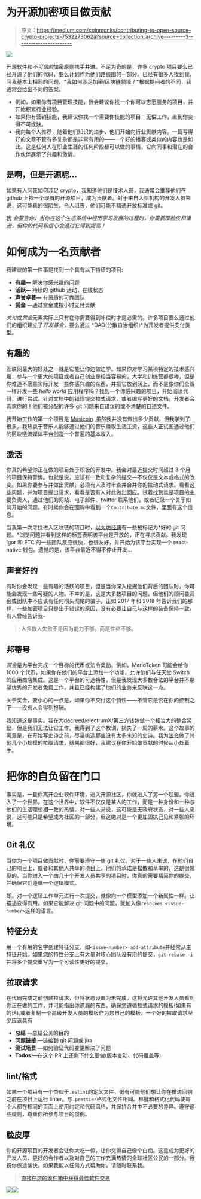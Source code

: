 # 为开源加密项目做贡献

> 原文：<https://medium.com/coinmonks/contributing-to-open-source-crypto-projects-7532273062a?source=collection_archive---------3----------------------->

![](img/82157654eb4db3fd196477c69f78d1db.png)

开源软件和*不可信的*加密原则携手并进。不足为奇的是，许多 crypto 项目要么已经开源了他们的代码，要么计划作为他们路线图的一部分。已经有很多人找到我，问我基本上相同的问题，*我如何涉足加密/区块链领域？*根据提问者的不同，我通常会给出不同的答案。

*   例如，如果你有项目管理技能，我会建议你找一个你可以志愿服务的项目，并开始积累行业经验。
*   如果你有营销技能，我建议你找一个需要你技能的项目，无偿工作，直到你变得不可或缺。
*   我向每个人推荐，随着他们知识的进步，他们开始向行业贡献内容。一篇写得好的文章不管有多复杂都是非常有用的——一个好的播客或类似的内容也是如此。这是任何人在职业生涯的任何阶段都可以做的事情，它向同事和潜在的合作伙伴展示了兴趣和激情。

## 是啊，但是开源呢…

如果有人问我如何涉足 crypto，我知道他们是技术人员，我通常会推荐他们在 github 上找一个现有的开源项目，成为贡献者。对于来自大型机构的开发人员来说，这可能真的很陌生，令人沮丧，他们可能不精通开放标准或 git。

我 *会警告你，当你在这个生态系统中经历学习发展的过程时，你需要厚脸皮和谦逊，但你的代码和信心会通过它得到提高！*

# 如何成为一名贡献者

我建议的第一件事是找到一个具有以下特征的项目:

*   **有趣—** 解决你感兴趣的问题
*   **活跃—** 持续的 github 活动，在线状态
*   **声誉卓著—** 有资质的可靠团队
*   **赏金** —通过赏金或按小时支付贡献

*支付*或*赏金*元素实际上只有在你需要得到补偿时才是必需的。许多项目要么通过他们的组织建立了*开发基金*，要么通过 *DAO(分散自治组织)*为开发者提供支付类型。

## 有趣的

互联网最大的好处之一就是它能让你边做边学。如果你对学习某项特定的技术感兴趣，参与一个更大的项目或者自己创业是相当容易的。大学和训练营都很棒，但是你难道不愿意实际开发一些你感兴趣的东西，并把它放到网上，而不是像你们全班一样开发一些 *hello world* 应用程序吗？找到一个你感兴趣的项目，开始阅读代码，进行尝试。针对文档中的错误提交拉式请求，或者编写更好的文档。开发者会喜欢你的！他们被分配的许多 git 问题来自错误的或不清楚的自述文件。

我开始工作的第一个项目是 [Musicoin](https://github.com/Musicoin) ,虽然我并没有做出多少贡献，但我学到了很多。我热衷于音乐人能够通过他们的音乐赚取生活工资，这些人正试图通过他们的区块链流媒体平台创造一个普遍的基本收入。

## **激活**

你真的希望你正在做的项目处于积极的开发中。我会对最近提交时间超过 3 个月的项目保持警惕。也就是说，应该有一致和复杂的提交—不仅仅是文本或格式的改变。如果你要参与并做出贡献，必须有人及时审查并合并你的拉动式请求。看看这些问题，并为项目提出请求，看看是否有人对此做出回应。试着找到谁是项目的主要负责人，通过他们的网站、电子邮件、twitter 联系他们，或者记录一个关于如何开始的问题。有时候你会在回购中看到一个`Contribute.md`文件，里面有这个信息。

当我第一次寻找进入区块链的项目时，[以太坊经典](https://github.com/ethereumproject)有一些被标记为*好的 git 问题。*浏览问题并看到这样的标签表明该平台是开放的，正在寻求贡献。我发现 Igor 和 ETC 的一些团队反应很快，也很友好，并开始为该平台实现一个 react-native 钱包。遗憾的是，该平台最近不得不停止开发…

## 声誉好的

有时你会发现一些有趣的活跃的项目，但是当你深入挖掘他们背后的团队时，你可能会发现一些可疑的人物。不幸的是，这是大多数项目的问题，但他们的顾问委员会或团队中不应该有任何彻头彻尾的骗子。正如 2017 年和 2018 年告诉我们的那样，一些加密项目只是出于错误的原因，没有必要让自己与这样的装备保持一致。有人曾经告诉我-

> 大多数人失败不是因为能力不够，而是性格不够。

## 邦蒂号

*赏金*是为平台完成一个目标的代币或法令奖励。例如，MarioToken 可能会给你 1000 个代币，如果你在他们的平台上添加一个功能，允许他们与任天堂 Switch 的应用商店集成。这是一个平台的可选特性，但是我发现大多数合法的平台并不期望优秀的开发者免费工作，并且已经构建了他们的业务来反映这一点。

关于奖金，要小心的一点是，如果你不交付这个特性——不管它是否在你的控制之下——没有人会得到报酬。

我知道这是事实。我在为[decreed](https://github.com/decred)/electrumX/第三方钱包做一个相当大的整合奖励，但是我们无法让它工作。我得到了这个教训，损失了一周的薪水。这个故事的寓意是，在开始写史诗之前，尽量挑选那些没有太多未知的史诗。我为[法令](https://github.com/decred)做了其他几个小规模的拉取请求，结果都很好，我建议在你开始做贡献的时候从小处着手。

# 把你的自负留在门口

事实是，一旦你离开企业软件环境，进入开源社区，你就进入了另一个联盟。你进入了一个世界，在这个世界中，软件不仅仅是某人的工作，而是一种身份和一种与他们的生活理想相一致的热情。对一些人来说，这可能是无政府状态，对一些人来说，这可能只是希望成为社区的一部分，但这绝对是一个更加固执己见和紧张的环境。

## Git 礼仪

当你为一个项目做贡献时，你需要遵守一些 git 礼仪。对于一些人来说，在他们自己的项目上，或者和其他人共享的项目上，他们的承诺是松散和草率的，这是很常见的。当你进入一个由几十个开发人员共享的项目时，你真的需要精简你的提交，并确保它们遵循一个逻辑模式。

即。对一个逻辑工作单元进行一次提交，就像向一个模型添加一个新属性一样。让描述变得有用，如果它能解决 git 问题中的问题，就加入像`resolves <issue-number>`这样的语言。

## 特征分支

用一个有用的名字创建特征分支，如`<issue-number>-add-attribute`并经常从主特征开始。如果您的特性分支上有大量对核心团队没有用的提交，`git rebase -i`并将多个提交重写为一个可读性更好的提交。

## 拉取请求

在代码完成之前创建拉请求，但将状态设置为未完成。这将允许其他开发人员看到你正在做的工作，并可能指出你遗漏的东西。确保您遵循拉式请求的模板(如果有的话),或者复制一个高级开发人员的模板作为您自己的模板。一个好的拉取请求至少应该具有

*   **总结** —总结公关的目的
*   **问题链接** —链接到 git 问题或 jira
*   **测试场景** —如何验证代码变更解决了问题
*   **Todos** —在这个 PR 上还剩下什么要做(版本变动、代码覆盖等)

## lint/格式

如果一个项目有一个类似于`.eslint`的定义文件，很有可能他们想让你在推进回购之前在项目上运行 linter。与`.prettier`格式化文件相同。林挺和格式化代码使每个人都在相同的页面上使用约定和代码风格，并保持合并中不必要的差异。遵守这些规则，尊重你所参与项目的惯例。

## 脸皮厚

你的开源项目的开发者会让你大吃一惊，让你觉得自己像个白痴。这是成为更好的开发人员、更好的合作者以及对自己的工作充满热情的全球社区公民的一部分。我祝你旅途愉快，如果我能以任何方式帮助你，请随时联系我。

> [直接在您的收件箱中获得最佳软件交易](https://coincodecap.com/?utm_source=coinmonks)

[![](img/7c0b3dfdcbfea594cc0ae7d4f9bf6fcb.png)](https://coincodecap.com/?utm_source=coinmonks)[![](img/449450761cd76f44f9ae574333f9e9af.png)](http://bit.ly/2G71Sp7)